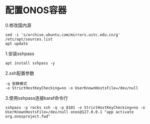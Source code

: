 # 配置ONOS容器

0.修改国内源
```shell
sed -i 's/archive.ubuntu.com/mirrors.ustc.edu.cn/g' /etc/apt/sources.list
apt update
```

1.安装sshpass
```shell
apt install sshpass -y
```

2.ssh配置参数
```shell
-q 安静模式
-o StrictHostKeyChecking=no -o UserKnownHostsFile=/dev/null
```

3.使用sshpass连接karaf命令行
```shell
sshpass -p rocks ssh -q -p 8101 -o StrictHostKeyChecking=no -o UserKnownHostsFile=/dev/null onos@127.0.0.1 "app activate org.onosproject.fwd"
```
